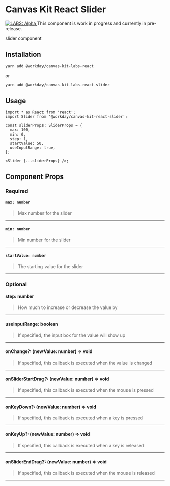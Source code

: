 # Canvas Kit React Slider

<a href="https://github.com/Workday/canvas-kit/tree/master/modules/_labs/README.md">
  <img src="https://img.shields.io/badge/LABS-alpha-orange" alt="LABS: Alpha" />
</a>  This component is work in progress and currently in pre-release.

slider component

## Installation

```sh
yarn add @workday/canvas-kit-labs-react
```

or

```sh
yarn add @workday/canvas-kit-labs-react-slider
```

## Usage

```tsx
import * as React from 'react';
import Slider from '@workday/canvas-kit-react-slider';

const sliderProps: SliderProps = {
  max: 100,
  min: 0,
  step: 1,
  startValue: 50,
  useInputRange: true,
};

<Slider {...sliderProps} />;
```

## Component Props

### Required

#### `max: number`

> Max number for the slider

---

#### `min: number`

> Min number for the slider

---

#### `startValue: number`

> The starting value for the slider

---

### Optional

#### step: number

> How much to increase or decrease the value by

---

#### useInputRange: boolean

> If specified, the input box for the value will show up

---

#### onChange?: (newValue: number) => void

> If specified, this callback is executed when the value is changed

---

#### onSliderStartDrag?: (newValue: number) => void

> If specified, this callback is executed when the mouse is pressed

---

#### onKeyDown?: (newValue: number) => void

> If specified, this callback is executed when a key is pressed

---

#### onKeyUp?: (newValue: number) => void

> If specified, this callback is executed when a key is released

---

#### onSliderEndDrag?: (newValue: number) => void

> If specified, this callback is executed when the mouse is released

---
